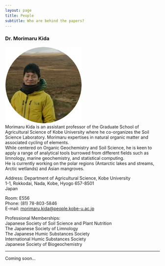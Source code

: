 ```yaml
---
layout: page
title: People
subtitle: Who are behind the papers? 
---
```


### Dr. Morimaru Kida  
![Kida](/assets/img/ZcOilbhht0Dmsb51618455749_1618455763.png)  
Morimaru Kida is an assistant professor of the Graduate School of Agricultural Science of Kobe University where he co-organizes the Soil Science Laboratory. Morimaru expertises in natural organic matter and associated cycling of elements.  
While centered on Organic Geochemistry and Soil Science, he is keen to apply a range of analytical tools burrowed from different fields such as limnology, marine geochemistry, and statistical computing.   
He is currently working on the polar regions (Antarctic lakes and streams, Arctic wetlands) and Asian mangroves.

Address:
Department of Agricultural Science, Kobe University  
1-1, Rokkodai, Nada, Kobe, Hyogo 657-8501  
Japan

Room: E556  
Phone: (81) 78-803-5846  
E-mail: morimaru.kida@people.kobe-u.ac.jp

Professional Memberships:  
Japanese Society of Soil Science and Plant Nutrition  
The Japanese Society of Limnology  
The Japanese Humic Substances Society  
International Humic Substances Society  
Japanese Society of Biogeochemistry  

***
Coming soon...
